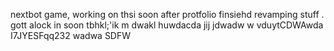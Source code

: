 nextbot game, working on thsi soon after protfolio finsiehd revamping stuff
.
gott alock in soon tbhkl;'ik
m
dwakl
huwdacda
jij
jdwadw
w
vduytCDWAwda
I7JYESFqq232
wadwa
SDFW
